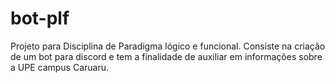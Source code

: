 # bot-plf
Projeto para Disciplina de Paradigma lógico e funcional. Consiste na criação de um bot para discord e tem a finalidade de auxiliar em informações sobre a UPE campus Caruaru.
